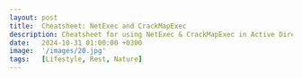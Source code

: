 ```yaml
---
layout: post
title:  Cheatsheet: NetExec and CrackMapExec
description: Cheatsheet for using NetExec & CrackMapExec in Active Directory environments
date:   2024-10-31 01:00:00 +0300
image:  '/images/20.jpg'
tags:   [Lifestyle, Rest, Nature]
---
```


